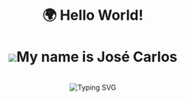 <div align="center">

# 🌍 Hello World!

![](https://user-images.githubusercontent.com/18350557/176309783-0785949b-9127-417c-8b55-ab5a4333674e.gif)My name is José Carlos
===================================================================================================================================

<br>

<img src="https://readme-typing-svg.herokuapp.com?font=Fira+Code&weight=600&size=24&duration=7000&pause=500&color=5EEAD4&center=true&vCenter=true&width=400&lines=Web+Developer" alt="Typing SVG" />

</div>


